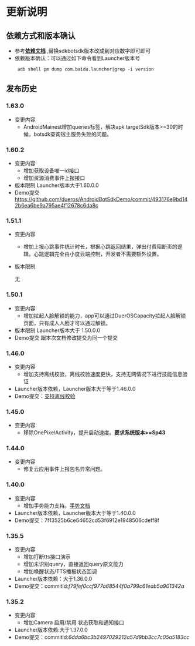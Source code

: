 # 更新说明

## 依赖方式和版本确认
- 参考[**依赖文档**](https://github.com/dueros/AndroidBotSdkDemo#%E6%96%B0%E7%9A%84%E5%AE%89%E5%8D%93%E9%A1%B9%E7%9B%AE%E9%9B%86%E6%88%90) ,替换sdkbotsdk版本改成到对应数字即可即可
- 依赖版本确认：可以通过如下命令看到Launcher版本号
   ```
    adb shell pm dump com.baidu.launcher|grep -i version
   ``` 

## 发布历史

### 1.63.0
- 变更内容
  * AndroidMainest增加queries标签，解决apk targetSdk版本>=30的时候，botsdk查询宿主服务失败的问题。

### 1.60.2
- 变更内容
  * 增加获取设备唯一id接口
  * 增加资源消费事件上报接口
- 版本限制 
  Launcher版本大于1.60.0.0
- Demo提交
  https://github.com/dueros/AndroidBotSdkDemo/commit/493176e9bd142b6ea6be9a795ae4f12678c6da8c

### 1.51.1
- 变更内容
  * 增加上报心跳事件统计时长，根据心跳返回结果，弹出付费阻断页的逻辑。心跳逻辑完全由小度云端控制，开发者不需要额外设置。
- 版本限制

  无

### 1.50.1
- 变更内容
  * 增加拉起人脸解锁的能力，app可以通过DuerOSCapacity拉起人脸解锁页面，只有成人人脸才可以通过解锁。
- 版本限制
  Launcher版本大于 1.50.0.0
- Demo提交 跟本次文档修改提交为同一个提交

### 1.46.0
- 变更内容
  * 增加支持离线校验，离线校验速度更快，支持无网情况下进行技能信息验证
- Launcher版本依赖，Launcher版本大于等于1.46.0.0
- Demo提交：[支持离线校验](https://github.com/dueros/AndroidBotSdkDemo/commit/b99e40c22b6e8a5e6622b440c0d06e55b39ed41e)

### 1.45.0
- 变更内容
  * 移除OnePixelActivity，提升启动速度。**要求系统版本>=Sp43**

### 1.44.0
- 变更内容
  * 修复云应用事件上报包名异常问题。
  
### 1.40.0
- 变更内容
  * 增加手势能力支持。[手势文档](https://github.com/dueros/AndroidBotSdkDemo/wiki/2.-DuerShow%E7%89%B9%E8%89%B2%E8%83%BD%E5%8A%9B-%E6%89%8B%E5%8A%BF%E8%AF%86%E5%88%AB)
- Launcher版本依赖，Launcher版本大于等于1.40.0.0
- Demo提交：7f13525b6ce64652cd53f6912e1948506cdeff8f

### 1.35.5
- 变更内容
  * 增加打断tts接口演示
  * 增加未识别query，直接返回query原文能力
  * 增加唤醒状态/TTS播报状态回调
- Launcher版本依赖：大于1.36.0.0
- Demo提交：commitId:*f79fef0ccf977a68544f0a799c61eab5a901342a*
### 1.35.2
- 变更内容
  * 增加Camera 启用/禁用 状态获取和通知接口
- Launcher版本依赖:大于1.37.0.0
- Demo提交：commitId:*6dda6bc3b2497029212a57d9bb3cc7c05a5183cc*
